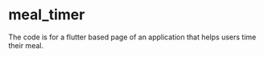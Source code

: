 # meal_timer
The code is for a flutter based page of an application that helps users time their meal. 
